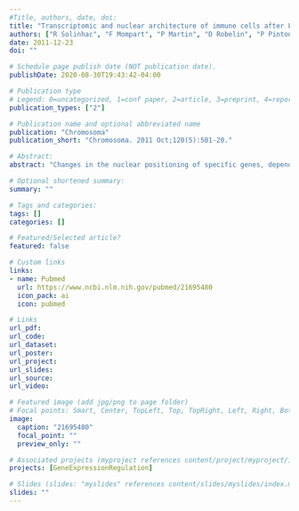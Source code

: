 ```yaml
---
#Title, authors, date, doi:
title: "Transcriptomic and nuclear architecture of immune cells after LPS activation."
authors: ["R Solinhac", "F Mompart", "P Martin", "D Robelin", "P Pinton", "E Iannuccelli", "Y Lahbib-Mansais", "IP Oswald", "M Yerle-Bouissou"]
date: 2011-12-23
doi: ""

# Schedule page publish date (NOT publication date).
publishDate: 2020-08-30T19:43:42-04:00

# Publication type
# Legend: 0=uncategorized, 1=conf paper, 2=article, 3=preprint, 4=report, 5=book, 6=book chapter, 7=thesis, 8=patent
publication_types: ["2"]

# Publication name and optional abbreviated name
publication: "Chromosoma"
publication_short: "Chromosoma. 2011 Oct;120(5):501-20."

# Abstract:
abstract: "Changes in the nuclear positioning of specific genes, depending on their expression status, have been observed in a large diversity of physiological processes. However, gene position is poorly documented for immune cells which have been subjected to activation following bacterial infection. Using a pig model, we focused our study on monocyte-derived macrophages and neutrophils, as they are the first lines of defence against pathogens. We examined whether changes in gene expression due to LPS activation imply that genes have repositioned in the nuclear space. We first performed a transcriptomic analysis to identify the differentially expressed genes and then analysed the networks involved during lypopolysaccharide/interferon gamma activation in monocyte-derived macrophages. This allowed us to select four up-regulated (IL1beta, IL8, CXCL10 and TNFalpha) and four down-regulated (VIM, LGALS3, TUBA3 and IGF2) genes. Their expression statuses were verified by quantitative real-time RT-PCR before studying their behaviour in the nuclear space during macrophage activation by means of 3D fluorescence in situ hybridization. No global correlation was found between gene activity and radial positioning. Only TNFalpha belonging to the highly transcribed MHC region on chromosome 7 became more peripherally localized in relation to the less decondensed state of its chromosome territory (CT) in activated macrophages. The analysis of gene positioning towards their CT revealed that IL8 increases significantly its tendency to be outside its CT during the activation process. In addition, the gene to CT edge distances increase for the three up-regulated genes (IL8, CXCL10 and TNFalpha) among the four analysed. Contrarily, the four down-regulated genes did not change their position. The analysis of gene behaviour towards their CT was extended to include neutrophils for three (TNFalpha, IL8 and IL1beta) up- and two (IGF2 and TUBA3) down-regulated genes, and similar results were obtained. The analysis was completed by studying the four up-regulated genes in fibroblasts, not involved in immune response. Our data suggest that relocation in the nuclear space of genes that are differentially expressed in activated immune cells is gene and cell type specific but also closely linked to the entire up-regulation status of their chromosomal regions."

# Optional shortened summary:
summary: ""

# Tags and categories:
tags: []
categories: []

# Featured/Selected article?
featured: false

# Custom links
links:
- name: Pubmed
  url: https://www.ncbi.nlm.nih.gov/pubmed/21695480
  icon_pack: ai
  icon: pubmed

# Links
url_pdf:
url_code:
url_dataset:
url_poster:
url_project:
url_slides:
url_source:
url_video:

# Featured image (add jpg/png to page folder)
# Focal points: Smart, Center, TopLeft, Top, TopRight, Left, Right, BottomLeft, Bottom, BottomRight
image: 
  caption: "21695480"
  focal_point: ""
  preview_only: ""

# Associated projects (myproject references content/project/myproject/index.md)
projects: [GeneExpressionRegulation]

# Slides (slides: "myslides" references content/slides/myslides/index.md)
slides: ""
---
```

